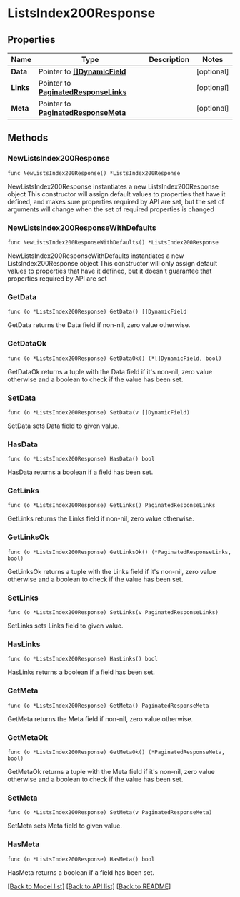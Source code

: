 # ListsIndex200Response

## Properties

Name | Type | Description | Notes
------------ | ------------- | ------------- | -------------
**Data** | Pointer to [**[]DynamicField**](DynamicField.md) |  | [optional] 
**Links** | Pointer to [**PaginatedResponseLinks**](PaginatedResponseLinks.md) |  | [optional] 
**Meta** | Pointer to [**PaginatedResponseMeta**](PaginatedResponseMeta.md) |  | [optional] 

## Methods

### NewListsIndex200Response

`func NewListsIndex200Response() *ListsIndex200Response`

NewListsIndex200Response instantiates a new ListsIndex200Response object
This constructor will assign default values to properties that have it defined,
and makes sure properties required by API are set, but the set of arguments
will change when the set of required properties is changed

### NewListsIndex200ResponseWithDefaults

`func NewListsIndex200ResponseWithDefaults() *ListsIndex200Response`

NewListsIndex200ResponseWithDefaults instantiates a new ListsIndex200Response object
This constructor will only assign default values to properties that have it defined,
but it doesn't guarantee that properties required by API are set

### GetData

`func (o *ListsIndex200Response) GetData() []DynamicField`

GetData returns the Data field if non-nil, zero value otherwise.

### GetDataOk

`func (o *ListsIndex200Response) GetDataOk() (*[]DynamicField, bool)`

GetDataOk returns a tuple with the Data field if it's non-nil, zero value otherwise
and a boolean to check if the value has been set.

### SetData

`func (o *ListsIndex200Response) SetData(v []DynamicField)`

SetData sets Data field to given value.

### HasData

`func (o *ListsIndex200Response) HasData() bool`

HasData returns a boolean if a field has been set.

### GetLinks

`func (o *ListsIndex200Response) GetLinks() PaginatedResponseLinks`

GetLinks returns the Links field if non-nil, zero value otherwise.

### GetLinksOk

`func (o *ListsIndex200Response) GetLinksOk() (*PaginatedResponseLinks, bool)`

GetLinksOk returns a tuple with the Links field if it's non-nil, zero value otherwise
and a boolean to check if the value has been set.

### SetLinks

`func (o *ListsIndex200Response) SetLinks(v PaginatedResponseLinks)`

SetLinks sets Links field to given value.

### HasLinks

`func (o *ListsIndex200Response) HasLinks() bool`

HasLinks returns a boolean if a field has been set.

### GetMeta

`func (o *ListsIndex200Response) GetMeta() PaginatedResponseMeta`

GetMeta returns the Meta field if non-nil, zero value otherwise.

### GetMetaOk

`func (o *ListsIndex200Response) GetMetaOk() (*PaginatedResponseMeta, bool)`

GetMetaOk returns a tuple with the Meta field if it's non-nil, zero value otherwise
and a boolean to check if the value has been set.

### SetMeta

`func (o *ListsIndex200Response) SetMeta(v PaginatedResponseMeta)`

SetMeta sets Meta field to given value.

### HasMeta

`func (o *ListsIndex200Response) HasMeta() bool`

HasMeta returns a boolean if a field has been set.


[[Back to Model list]](../README.md#documentation-for-models) [[Back to API list]](../README.md#documentation-for-api-endpoints) [[Back to README]](../README.md)


